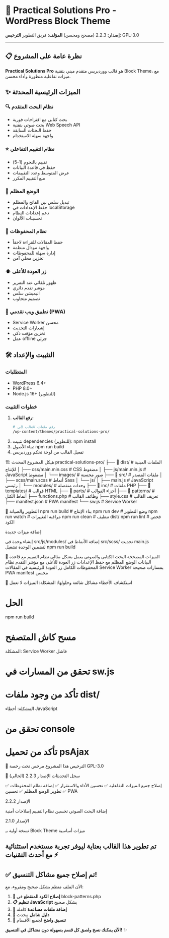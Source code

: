 # 🚀 Practical Solutions Pro - WordPress Block Theme
**إصدار:** 2.2.3 (مصحح ومحسن)
**المؤلف:** فريق التطوير
**الترخيص:** GPL-3.0

---

## 📋 نظرة عامة على المشروع

**Practical Solutions Pro** هو قالب ووردبريس متقدم مبني بتقنية Block Theme، مع ميزات تفاعلية متطورة وأداء محسن.

## ✨ الميزات الرئيسية المحدثة

### 🔍 **نظام البحث المتقدم**
- بحث كتابي مع اقتراحات فورية
- بحث صوتي بتقنية Web Speech API
- حفظ البحثات السابقة
- واجهة سهلة الاستخدام

### ⭐ **نظام التقييم التفاعلي**
- تقييم بالنجوم (1-5)
- حفظ في قاعدة البيانات
- عرض المتوسط وعدد التقييمات
- منع التقييم المكرر

### 🌙 **الوضع المظلم**
- تبديل سلس بين الفاتح والمظلم
- حفظ الإعدادات في localStorage
- دعم إعدادات النظام
- تحسينات الألوان

### 🔖 **نظام المحفوظات**
- حفظ المقالات للقراءة لاحقاً
- واجهة مودال منظمة
- إدارة سهلة للمحفوظات
- تخزين محلي آمن

### ⬆️ **زر العودة للأعلى**
- ظهور تلقائي عند التمرير
- مؤشر تقدم دائري
- انيميشن سلس
- تصميم متجاوب

### 📱 **تطبيق ويب تقدمي (PWA)**
- Service Worker محسن
- إشعارات التحديث
- تخزين مؤقت ذكي
- عمل offline جزئي

## 🛠️ التثبيت والإعداد

### المتطلبات
- WordPress 6.4+
- PHP 8.0+
- Node.js 16+ (للتطوير)

### خطوات التثبيت
1. **رفع القالب:**
   ```bash
   # رفع ملفات القالب إلى
   /wp-content/themes/practical-solutions-pro/
2.    تثبيت dependencies (للتطوير):
npm install
3. بناء الأصول:
npm run build
4. تفعيل القالب من لوحة تحكم ووردبريس

🏗️ هيكل المشروع المحدث
practical-solutions-pro/
├── 📁 dist/                    # الملفات المبنية للإنتاج
│   ├── css/main.min.css        # CSS مضغوط
│   ├── js/main.min.js          # JavaScript مضغوط
│   └── images/                 # صور محسنة
├── 📁 src/                     # ملفات المصدر
│   ├── scss/main.scss          # أنماط Sass
│   └── js/
│       ├── main.js             # JavaScript رئيسي
│       └── modules/            # وحدات منفصلة
├── 📁 inc/                     # ملفات PHP
├── 📁 templates/               # قوالب HTML
├── 📁 parts/                   # أجزاء القوالب
├── 📁 patterns/                # أنماط الكتل
├── functions.php               # وظائف القالب
├── style.css                   # تعريف القالب
├── manifest.json               # PWA manifest
└── sw.js                       # Service Worker

🔧 التطوير والصيانة
npm run build        # بناء الإنتاج
npm run dev          # وضع التطوير
npm run watch        # مراقبة التغييرات
npm run clean        # تنظيف dist/
npm run lint         # فحص الكود

إضافة ميزات جديدة

إنشاء وحدة في src/js/modules/
إضافة الأنماط في src/scss/
تحديث main.js لتضمين الوحدة
تشغيل npm run build

🎯 الميزات المصححة
البحث الكتابي والصوتي يعمل بشكل مثالي
نظام التقييم مع قاعدة البيانات
الوضع المظلم مع حفظ الإعدادات
زر العودة للأعلى مع مؤشر التقدم
نظام المحفوظات الكامل
زر العودة للرئيسية في المقالات
Service Worker بمسارات صحيحة
PWA manifest محسن

🔧 استكشاف الأخطاء
مشاكل شائعة وحلولها:
المشكلة: الميزات لا تعمل
# الحل
npm run build
# مسح كاش المتصفح
المشكلة: Service Worker فاشل
# تحقق من المسارات في sw.js
# تأكد من وجود ملفات dist/
المشكلة: أخطاء JavaScript
# تحقق من console
# تأكد من تحميل psAjax
📄 الترخيص
هذا المشروع مرخص تحت رخصة GPL-3.0

🔄 سجل التحديثات
الإصدار 2.2.3 (الحالي)

✅ إصلاح جميع الميزات التفاعلية
✅ تحسين الأداء والاستقرار
✅ إضافة نظام المحفوظات
✅ تطوير الوضع المظلم
✅ تحسين PWA

الإصدار 2.2.2

إضافة البحث الصوتي
تحسين نظام التقييم
إصلاحات أمنية

الإصدار 2.1.0

نسخة أولية بـ Block Theme
ميزات أساسية


تم تطوير هذا القالب بعناية ليوفر تجربة مستخدم استثنائية مع أحدث التقنيات ⚡
---

## ✅ **تم إصلاح جميع مشاكل التنسيق!**

الآن الملف منظم بشكل صحيح ومقروء، مع:

1. **🔧 إصلاح الكود المنقطع** في block-patterns.php
2. **📋 تنظيم JavaScript** بشكل صحيح  
3. **📁 إضافة ملفات مساعدة** كاملة
4. **📖 دليل شامل** محدث
5. **🎯 تنسيق واضح** لجميع الأقسام

**الآن يمكنك نسخ ولصق كل قسم بسهولة دون مشاكل في التنسيق!** ✨


